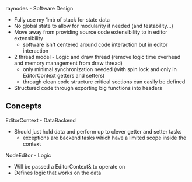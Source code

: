 raynodes - Software Design


- Fully use my 1mb of stack for state data
- No global state to allow for modularity if needed (and testability...)
- Move away from providing source code extensibility to in editor extensibility
    - software isn't centered around code interaction but in editor interaction
- 2 thread model - Logic and draw thread (remove logic time overhead and memory management from draw thread)
    - only minimal synchronization needed (with spin lock and only in EditorContext getters and setters)
    - through clean code structure critical sections can easily be defined
- Structured code through exporting big functions into headers


## Concepts


EditorContext - DataBackend

- Should just hold data and perform up to clever getter and setter tasks
    - exceptions are backend tasks which have a limited scope inside the context


NodeEditor - Logic

- Will be passed a EditorContext& to operate on
- Defines logic that works on the data
